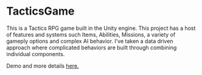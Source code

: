 # TacticsGame

This is a Tactics RPG game built in the Unity engine. This project has a host of features and systems such Items, Abilities, Missions, a variety of gameply options and complex AI behavior. I've taken a data driven approach where complicated behaviors are built through combining individual components.

Demo and more details [here.](https://itch.io/game/edit/509307)
